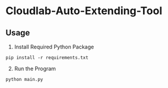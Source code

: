 # Cloudlab-Auto-Extending-Tool
## Usage

1. Install Required Python Package

```
pip install -r requirements.txt
```

2. Run the Program

```
python main.py
```
